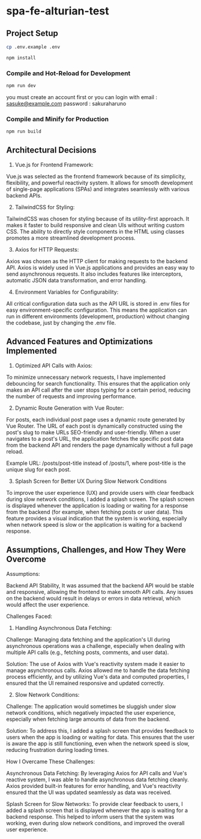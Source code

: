 # spa-fe-alturian-test



## Project Setup

```sh
cp .env.example .env
```

```sh
npm install
```

### Compile and Hot-Reload for Development

```sh
npm run dev
```

you must create an account first or you can login with 
email : sasuke@example.com
password : sakuraharuno

### Compile and Minify for Production

```sh
npm run build
```

## Architectural Decisions
1. Vue.js for Frontend Framework:

Vue.js was selected as the frontend framework because of its simplicity, flexibility, and powerful reactivity system. It allows for smooth development of single-page applications (SPAs) and integrates seamlessly with various backend APIs.

2. TailwindCSS for Styling:

TailwindCSS was chosen for styling because of its utility-first approach. It makes it faster to build responsive and clean UIs without writing custom CSS. The ability to directly style components in the HTML using classes promotes a more streamlined development process.

3. Axios for HTTP Requests:

Axios was chosen as the HTTP client for making requests to the backend API. Axios is widely used in Vue.js applications and provides an easy way to send asynchronous requests. It also includes features like interceptors, automatic JSON data transformation, and error handling.

4. Environment Variables for Configurability:

All critical configuration data such as the API URL is stored in .env files for easy environment-specific configuration. This means the application can run in different environments (development, production) without changing the codebase, just by changing the .env file.

## Advanced Features and Optimizations Implemented
1. Optimized API Calls with Axios:

To minimize unnecessary network requests, I have implemented debouncing for search functionality. This ensures that the application only makes an API call after the user stops typing for a certain period, reducing the number of requests and improving performance.

2. Dynamic Route Generation with Vue Router:

For posts, each individual post page uses a dynamic route generated by Vue Router. The URL of each post is dynamically constructed using the post's slug to make URLs SEO-friendly and user-friendly. When a user navigates to a post's URL, the application fetches the specific post data from the backend API and renders the page dynamically without a full page reload.

Example URL: /posts/post-title instead of /posts/1, where post-title is the unique slug for each post.

3. Splash Screen for Better UX During Slow Network Conditions

To improve the user experience (UX) and provide users with clear feedback during slow network conditions, I added a splash screen. The splash screen is displayed whenever the application is loading or waiting for a response from the backend (for example, when fetching posts or user data). This feature provides a visual indication that the system is working, especially when network speed is slow or the application is waiting for a backend response.

## Assumptions, Challenges, and How They Were Overcome
Assumptions:

Backend API Stability, It was assumed that the backend API would be stable and responsive, allowing the frontend to make smooth API calls. Any issues on the backend would result in delays or errors in data retrieval, which would affect the user experience.

Challenges Faced:

1. Handling Asynchronous Data Fetching:

Challenge: Managing data fetching and the application's UI during asynchronous operations was a challenge, especially when dealing with multiple API calls (e.g., fetching posts, comments, and user data).

Solution: The use of Axios with Vue's reactivity system made it easier to manage asynchronous calls. Axios allowed me to handle the data fetching process efficiently, and by utilizing Vue's data and computed properties, I ensured that the UI remained responsive and updated correctly.

2. Slow Network Conditions:

Challenge: The application would sometimes be sluggish under slow network conditions, which negatively impacted the user experience, especially when fetching large amounts of data from the backend.

Solution: To address this, I added a splash screen that provides feedback to users when the app is loading or waiting for data. This ensures that the user is aware the app is still functioning, even when the network speed is slow, reducing frustration during loading times.

How I Overcame These Challenges:

Asynchronous Data Fetching: By leveraging Axios for API calls and Vue's reactive system, I was able to handle asynchronous data fetching cleanly. Axios provided built-in features for error handling, and Vue's reactivity ensured that the UI was updated seamlessly as data was received.

Splash Screen for Slow Networks: To provide clear feedback to users, I added a splash screen that is displayed whenever the app is waiting for a backend response. This helped to inform users that the system was working, even during slow network conditions, and improved the overall user experience.